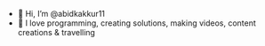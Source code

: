 - 👋 Hi, I’m @abidkakkur11
- 👀 I love programming, creating solutions, making videos, content creations & travelling

<!---
abidkakkur11/abidkakkur11 is a ✨ special ✨ repository because its `README.md` (this file) appears on your GitHub profile.
You can click the Preview link to take a look at your changes.
--->

